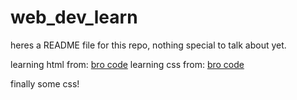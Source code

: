 # web_dev_learn
heres a README file for this repo,
nothing special to talk about yet.

learning html from: [bro code](https://www.youtube.com/watch?v=HD13eq_Pmp8&t=245s)
learning css from: [bro code](https://www.youtube.com/watch?v=wRNinF7YQqQ&t=16s)

finally some css!